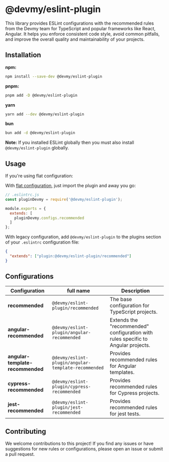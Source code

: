 # @devmy/eslint-plugin

This library provides ESLint configurations with the recommended rules from the Devmy team for TypeScript and popular frameworks like React, Angular. It helps you enforce consistent code style, avoid common pitfalls, and improve the overall quality and maintainability of your projects.

## Installation

**npm:**
```bash
npm install --save-dev @devmy/eslint-plugin
```

**pnpm:**
```bash
pnpm add -D @devmy/eslint-plugin
```

**yarn**
```bash
yarn add --dev @devmy/eslint-plugin
```

**bun**
```bash
bun add -d @devmy/eslint-plugin
```

**Note:** If you installed ESLint globally then you must also install `@devmy/eslint-plugin` globally.

## Usage

If you're using flat configuration:

With
[flat configuration](https://eslint.org/docs/latest/use/configure/configuration-files),
just import the plugin and away you go:

```js
// .eslintrc.js
const pluginDevmy = require('@devmy/eslint-plugin');

module.exports = {
  extends: [
    pluginDevmy.configs.recommended
  ]
};
```

With legacy configuration, add `@devmy/eslint-plugin` to the plugins section of your `.eslintrc`
configuration file:

```json
{
  "extends": ["plugin:@devmy/eslint-plugin/recommended"]
}
```

## Configurations

| **Configuration**          | **full name**                          | **Description**                                       |
|-----------------------------|------------------------------------------|-------------------------------------------------------|
| **recommended**            | `@devmy/eslint-plugin/recommended`      | The base configuration for TypeScript projects.      |
| **angular-recommended**    | `@devmy/eslint-plugin/angular-recommended` | Extends the "recommended" configuration with rules specific to Angular projects. |
| **angular-template-recommended** | `@devmy/eslint-plugin/angular-template-recommended` | Provides recommended rules for Angular templates.    |
| **cypress-recommended**    | `@devmy/eslint-plugin/cypress-recommended` | Provides recommended rules for Cypress projects.     |
| **jest-recommended**       | `@devmy/eslint-plugin/jest-recommended` | Provides recommended rules for jest tests.           |

## Contributing

We welcome contributions to this project! If you find any issues or have suggestions for new rules or configurations, please open an issue or submit a pull request.